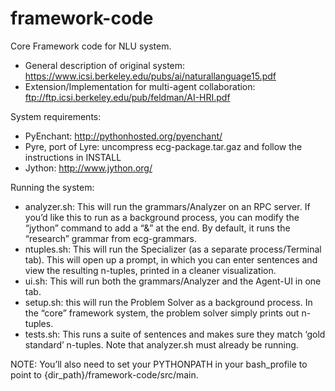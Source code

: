 # framework-code
Core Framework code for NLU system. 

* General description of original system: https://www.icsi.berkeley.edu/pubs/ai/naturallanguage15.pdf
* Extension/Implementation for multi-agent collaboration: ftp://ftp.icsi.berkeley.edu/pub/feldman/AI-HRI.pdf

System requirements:

* PyEnchant: http://pythonhosted.org/pyenchant/
* Pyre, port of Lyre: uncompress ecg-package.tar.gaz and follow the instructions in INSTALL
* Jython: http://www.jython.org/

Running the system:

* analyzer.sh: This will run the grammars/Analyzer on an RPC server. If you’d like this to run as a background process, you can modify the “jython” command to add a “&” at the end. By default, it runs the “research” grammar from ecg-grammars.
* ntuples.sh: This will run the Specializer (as a separate process/Terminal tab). This will open up a prompt, in which you can enter sentences and view the resulting n-tuples, printed in a cleaner visualization.
* ui.sh: This will run both the grammars/Analyzer and the Agent-UI in one tab. 
* setup.sh: this will run the Problem Solver as a background process. In the “core” framework system, the problem solver simply prints out n-tuples. 
* tests.sh: This runs a suite of sentences and makes sure they match ‘gold standard’ n-tuples. Note that analyzer.sh must already be running.


NOTE: You’ll also need to set your PYTHONPATH in your bash_profile to point to {dir_path}/framework-code/src/main. 